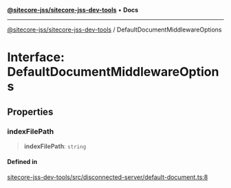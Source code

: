 [**@sitecore-jss/sitecore-jss-dev-tools**](../README.md) • **Docs**

***

[@sitecore-jss/sitecore-jss-dev-tools](../README.md) / DefaultDocumentMiddlewareOptions

# Interface: DefaultDocumentMiddlewareOptions

## Properties

### indexFilePath

> **indexFilePath**: `string`

#### Defined in

[sitecore-jss-dev-tools/src/disconnected-server/default-document.ts:8](https://github.com/Sitecore/jss/blob/e846f486ba4fde6c8c1b45e6e57475c6839dad97/packages/sitecore-jss-dev-tools/src/disconnected-server/default-document.ts#L8)
